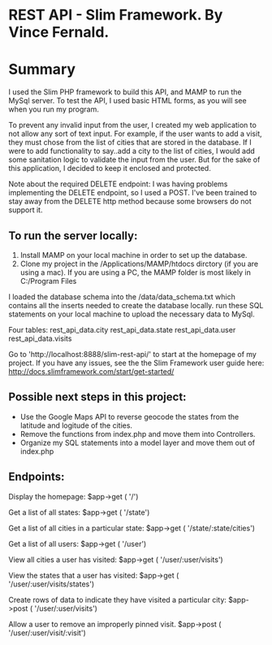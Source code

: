 # REST API - Slim Framework. By Vince Fernald.

# Summary
I used the Slim PHP framework to build this API, and MAMP to run the MySql server. To test the API, I used basic HTML forms, as you will see when you run my program.

To prevent any invalid input from the user, I created my web application to not allow any sort of text input. For example, if the user wants to add a visit, they must chose from the list of cities that are stored in the database. If I were to add functionality to say..add a city to the list of cities, I would add some sanitation logic to validate the input from the user. But for the sake of this application, I decided to keep it enclosed and protected.

Note about the required DELETE endpoint: I was having problems implementing the DELETE endpoint, so I used a POST. I've been trained to stay away from the DELETE http method because some browsers do not support it.

## To run the server locally:
1. Install MAMP on your local machine in order to set up the database. 
2. Clone my project in the /Applications/MAMP/htdocs dirctory (if you are using a mac). If you are using a PC, the MAMP folder is most likely in C:/Program Files
	
I loaded the database schema into the /data/data_schema.txt which contains all the inserts needed to create the database locally. run these SQL statements on your local machine to upload the necessary data to MySql.

Four tables:
rest_api_data.city
rest_api_data.state
rest_api_data.user
rest_api_data.visits

Go to 'http://localhost:8888/slim-rest-api/' to start at the homepage of my project. If you have any issues, see the the Slim Framework user guide here: http://docs.slimframework.com/start/get-started/

## Possible next steps in this project:
- Use the Google Maps API to reverse geocode the states from the latitude and logitude of the cities.
- Remove the functions from index.php and move them into Controllers.
- Organize my SQL statements into a model layer and move them out of index.php


## Endpoints:
Display the homepage:
$app->get ( '/')

Get a list of all states:
$app->get ( '/state')

Get a list of all cities in a particular state:
$app->get ( '/state/:state/cities')

Get a list of all users:
$app->get ( '/user')

View all cities a user has visited:
$app->get ( '/user/:user/visits')

View the states that a user has visited:
$app->get ( '/user/:user/visits/states')

Create rows of data to indicate they have visited a particular city:
$app->post ( '/user/:user/visits')

Allow a user to remove an improperly pinned visit.
$app->post ( '/user/:user/visit/:visit')
